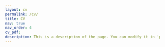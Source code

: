 ```yaml
---
layout: cv
permalink: /cv/
title: CV
nav: true
nav_order: 4
cv_pdf: 
description: This is a description of the page. You can modify it in 'pages/_cv.md'. You can also change or remove the top pdf download button.
---
```

